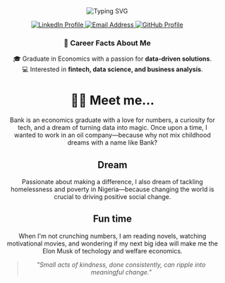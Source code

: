 <!-- Linting is being ignored for the inline HTML and other non-Markdown elements to preserve the typing effect animation. -->
<div align="center">
<div align="center">
  <!-- Typing SVG with updated font, color, and size -->
  <img src="https://readme-typing-svg.herokuapp.com?font=Times+New+Roman&weight=700&size=36&pause=1000&color=0000FF&center=true&vCenter=true&width=700&height=80&lines=Hi+%F0%9F%98%8A+I'm+Bank+Chiugo;Economist+%7C+Tech+Enthusiast;Aspiring+Data+Scientist;Driven+by+Impact+%26+Integrity" alt="Typing SVG" />

  <!-- Social media and contact buttons -->
  <p align="center">
    <a href="https://www.linkedin.com/in/bankchiugo" target="_blank">
      <img src="https://img.shields.io/badge/LinkedIn-0077B5?style=for-the-badge&logo=linkedin&logoColor=white" alt="LinkedIn Profile" />
    </a>
    <a href="mailto:bankchiugo@gmail.com">
      <img src="https://img.shields.io/badge/Email-D14836?style=for-the-badge&logo=gmail&logoColor=white" alt="Email Address" />
    </a>
    <a href="https://github.com" target="_bankchiugo">
      <img src="https://img.shields.io/badge/GitHub-181717?style=for-the-badge&logo=github&logoColor=white" alt="GitHub Profile" />
    </a>
  </p>

  <!-- Career facts section -->
  <h3>🌟 Career Facts About Me</h3>
  <ul style="list-style-type: none;">
    <li>🎓 Graduate in Economics with a passion for <strong>data-driven solutions</strong>.</li>
    <li>💻 Interested in <strong>fintech, data science, and business analysis</strong>.</li>


# 👩‍💻 Meet me...
Bank is an economics graduate with a love for numbers, a curiosity for tech, and a dream of turning data into magic. Once upon a time, I wanted to work in an oil company—because why not mix childhood dreams with a name like Bank?

## Dream
Passionate about making a difference, I also dream of tackling homelessness and poverty in Nigeria—because changing the world is crucial to driving positive social change.

## Fun time
When I'm not crunching numbers, I am reading novels, watching motivational movies, and wondering if my next big idea will make me the Elon Musk of techology and welfare economics.


<!-- Closing motivational quote -->
  <blockquote style="font-style: italic; color: #555;">
    "Small acts of kindness, done consistently, can ripple into meaningful change."
  </blockquote>
</div>
